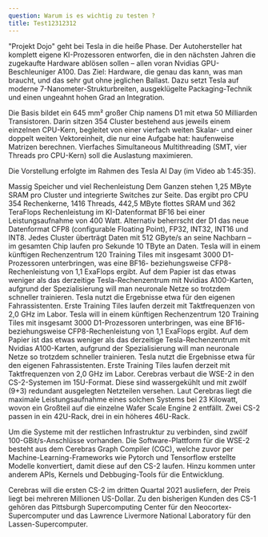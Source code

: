 ```yaml
---
question: Warum is es wichtig zu testen ?
title: Test12312312
---
```

"Projekt Dojo" geht bei Tesla in die heiße Phase. Der Autohersteller hat komplett eigene KI-Prozessoren entworfen, die in den nächsten Jahren die zugekaufte Hardware ablösen sollen – allen voran Nvidias GPU-Beschleuniger A100. Das Ziel: Hardware, die genau das kann, was man braucht, und das sehr gut ohne jeglichen Ballast. Dazu setzt Tesla auf moderne 7-Nanometer-Strukturbreiten, ausgeklügelte Packaging-Technik und einen ungeahnt hohen Grad an Integration.

Die Basis bildet ein 645 mm² großer Chip namens D1 mit etwa 50 Milliarden Transistoren. Darin sitzen 354 Cluster bestehend aus jeweils einem einzelnen CPU-Kern, begleitet von einer vierfach weiten Skalar- und einer doppelt weiten Vektoreinheit, die nur eine Aufgabe hat: haufenweise Matrizen berechnen. Vierfaches Simultaneous Multithreading (SMT, vier Threads pro CPU-Kern) soll die Auslastung maximieren.

Die Vorstellung erfolgte im Rahmen des Tesla AI Day (im Video ab 1:45:35).

Massig Speicher und viel Rechenleistung
Dem Ganzen stehen 1,25 MByte SRAM pro Cluster und integrierte Switches zur Seite. Das ergibt pro CPU 354 Rechenkerne, 1416 Threads, 442,5 MByte flottes SRAM und 362 TeraFlops Rechenleistung im KI-Datenformat BF16 bei einer Leistungsaufnahme von 400 Watt. Alternativ beherrscht der D1 das neue Datenformat CFP8 (configurable Floating Point), FP32, INT32, INT16 und INT8. Jedes Cluster überträgt Daten mit 512 GByte/s an seine Nachbarn – im gesamten Chip laufen pro Sekunde 10 TByte an Daten.
Tesla will in einem künftigen Rechenzentrum 120 Training Tiles mit insgesamt 3000 D1-Prozessoren unterbringen, was eine BF16- beziehungsweise CFP8-Rechenleistung von 1,1 ExaFlops ergibt. Auf dem Papier ist das etwas weniger als das derzeitige Tesla-Rechenzentrum mit Nvidias A100-Karten, aufgrund der Spezialisierung will man neuronale Netze so trotzdem schneller trainieren. Tesla nutzt die Ergebnisse etwa für den eigenen Fahrassistenten. Erste Training Tiles laufen derzeit mit Taktfrequenzen von 2,0 GHz im Labor.
Tesla will in einem künftigen Rechenzentrum 120 Training Tiles mit insgesamt 3000 D1-Prozessoren unterbringen, was eine BF16- beziehungsweise CFP8-Rechenleistung von 1,1 ExaFlops ergibt. Auf dem Papier ist das etwas weniger als das derzeitige Tesla-Rechenzentrum mit Nvidias A100-Karten, aufgrund der Spezialisierung will man neuronale Netze so trotzdem schneller trainieren. Tesla nutzt die Ergebnisse etwa für den eigenen Fahrassistenten. Erste Training Tiles laufen derzeit mit Taktfrequenzen von 2,0 GHz im Labor.
Cerebras verbaut die WSE-2 in den CS-2-Systemen im 15U-Format. Diese sind wassergekühlt und mit zwölf (9+3) redundant ausgelegten Netzteilen versehen. Laut Cerebras liegt die maximale Leistungsaufnahme eines solchen Systems bei 23 Kilowatt, wovon ein Großteil auf die einzelne Wafer Scale Engine 2 entfällt. Zwei CS-2 passen in ein 42U-Rack, drei in ein höheres 46U-Rack.

Um die Systeme mit der restlichen Infrastruktur zu verbinden, sind zwölf 100-GBit/s-Anschlüsse vorhanden. Die Software-Plattform für die WSE-2 besteht aus dem Cerebras Graph Compiler (CGC), welche zuvor per Machine-Learning-Frameworks wie Pytorch und Tensorflow erstellte Modelle konvertiert, damit diese auf den CS-2 laufen. Hinzu kommen unter anderem APIs, Kernels und Debbuging-Tools für die Entwicklung.

Cerebras will die ersten CS-2 im dritten Quartal 2021 ausliefern, der Preis liegt bei mehreren Millionen US-Dollar. Zu den bisherigen Kunden des CS-1 gehören das Pittsburgh Supercomputing Center für den Neocortex-Supercomputer und das Lawrence Livermore National Laboratory für den Lassen-Supercomputer.
